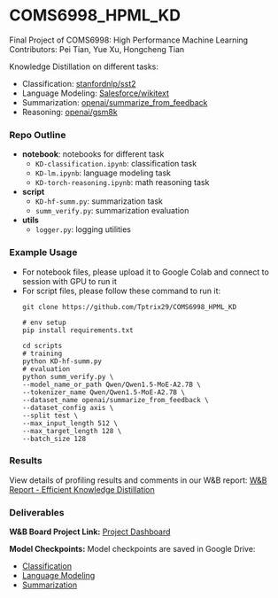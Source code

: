 # COMS6998_HPML_KD
Final Project of COMS6998: High Performance Machine Learning
Contributors: Pei Tian, Yue Xu, Hongcheng Tian

Knowledge Distillation on different tasks: 

- Classification: [stanfordnlp/sst2](https://huggingface.co/datasets/stanfordnlp/sst2)
- Language Modeling: [Salesforce/wikitext](https://huggingface.co/datasets/Salesforce/wikitext)
- Summarization: [openai/summarize_from_feedback](https://huggingface.co/datasets/openai/summarize_from_feedback)
- Reasoning: [openai/gsm8k](https://huggingface.co/datasets/openai/gsm8k)


### Repo Outline

- **notebook**: notebooks for different task
  - `KD-classification.ipynb`: classification task
  - `KD-lm.ipynb`: language modeling task
  - `KD-torch-reasoning.ipynb`: math reasoning task
- **script**
  - `KD-hf-summ.py`: summarization task
  - `summ_verify.py`: summarization evaluation
- **utils**
  - `logger.py`: logging utilities
 
### Example Usage
- For notebook files, please upload it to Google Colab and connect to session with GPU to run it
- For script files, please follow these command to run it:
  ```shell
  git clone https://github.com/Tptrix29/COMS6998_HPML_KD

  # env setup
  pip install requirements.txt

  cd scripts
  # training
  python KD-hf-summ.py
  # evaluation
  python summ_verify.py \
  --model_name_or_path Qwen/Qwen1.5-MoE-A2.7B \
  --tokenizer_name Qwen/Qwen1.5-MoE-A2.7B \
  --dataset_name openai/summarize_from_feedback \
  --dataset_config axis \
  --split test \
  --max_input_length 512 \
  --max_target_length 128 \
  --batch_size 128
  ```

### Results
View details of profiling results and comments in our W&B report: [W&B Report - Efficient Knowledge Distillation](https://wandb.ai/tptrix29/KD-COMS6998/reports/Efficient-Knowledge-Distillation--VmlldzoxMjYyMDI2NQ?accessToken=t6zrnf3ieh6gwnp8atjixk7phndhhxqdnl39ya19avfpq7fzgedoaydze7ttvgyg)

### Deliverables
**W&B Board Project Link:** [Project Dashboard]()

**Model Checkpoints:**
Model checkpoints are saved in Google Drive: 
- [Classification](https://drive.google.com/drive/folders/11bVns4xDc_WU0kJYzERCw7IpE44AvsWs?usp=sharing)
- [Language Modeling](https://drive.google.com/drive/folders/11bVns4xDc_WU0kJYzERCw7IpE44AvsWs?usp=sharing)
- [Summarization](https://drive.google.com/drive/u/0/folders/1ss29ZTFx-NL6W-6-mECs1N45H2Q5d7-X)

